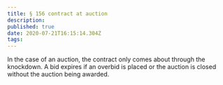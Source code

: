 ```yaml
---
title: § 156 contract at auction
description: 
published: true
date: 2020-07-21T16:15:14.304Z
tags: 
---
```


In the case of an auction, the contract only comes about through the knockdown. A bid expires if an overbid is placed or the auction is closed without the auction being awarded.

